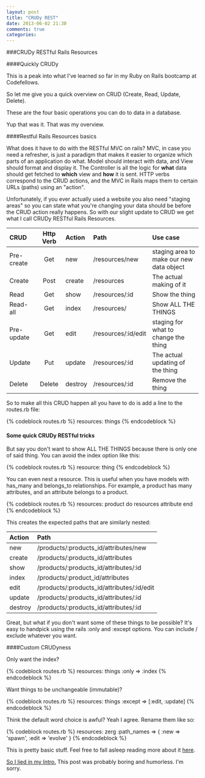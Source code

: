 ```yaml
---
layout: post
title: "CRUDy REST"
date: 2013-06-02 21:30
comments: true
categories:
---
```

###CRUDy RESTful Rails Resources

####Quickly CRUDy

This is a peak into what I've learned so far in my Ruby on Rails bootcamp at Codefellows.

So let me give you a quick overview on CRUD (Create, Read, Update, Delete).

These are the four basic operations you can do to data in a database.

Yup that was it. That was my overview.

####Restful Rails Resources basics

What does it have to do with the RESTful MVC on rails? MVC, in case you need a refresher, is just a paradigm that makes it easier to organize which parts of an application do what. Model should interact with data, and View should format and display it. The Controller is all the logic for **what** data should get fetched to **which** view and **how** it is sent.
HTTP verbs correspond to the CRUD actions, and the MVC in Rails maps them to certain URLs (paths) using an "action".

Unfortunately, if you ever actually used a website you also need "staging areas" so you can state what you're changing your data should be before the CRUD action really happens. So with our slight update to CRUD we get what I call CRUDy RESTful Rails Resources.

CRUD|Http Verb|Action|Path|Use case
:--|:--:|:--|:--|:--
Pre-create | Get | new | /resources/new | staging area to make our new data object
Create | Post | create | /resources | The actual making of it
Read | Get | show | /resources/:id | Show the thing
Read-all | Get | index | /resources/ | Show ALL THE THINGS
Pre-update | Get | edit | /resources/:id/edit | staging for what to change the thing
Update | Put | update | /resources/:id | The actual updating of the thing
Delete | Delete | destroy | /resources/:id | Remove the thing

So to make all this CRUD happen all you have to do is add a line to the routes.rb file:

{% codeblock routes.rb %}
  resources: things
{% endcodeblock %}

#### Some quick CRUDy RESTful tricks

But say you don't want to show ALL THE THINGS because there is only one of said thing. You can avoid the index option like this:

{% codeblock routes.rb %}
  resource: thing
{% endcodeblock %}

You can even nest a resource. This is useful when you have models with has_many and belongs_to relationships. For example, a product has many attributes, and an attribute belongs to a product.

{% codeblock routes.rb %}
  resources: product do
    resources attribute
  end
{% endcodeblock %}

This creates the expected paths that are similarly nested:

Action|Path
:--|:--
new |/products/:products_id/attributes/new
create | /products/:products_id/attributes
show | /products/:products_id/attributes/:id
index |/products/:product_id/attributes
edit | /products/:products_id/attributes/:id/edit
update | /products/:products_id/attributes/:id
destroy | /products/:products_id/attributes/:id

Great, but what if you don't want some of these things to be possible? It's easy to handpick using the rails :only and :except options. You can include / exclude whatever you want.

####Custom CRUDyness

Only want the index?

{% codeblock routes.rb %}
  resources: things :only => :index
{% endcodeblock %}

Want things to be unchangeable (immutable)?

{% codeblock routes.rb %}
  resources: things :except => [:edit, :update]
{% endcodeblock %}

Think the default word choice is awful? Yeah I agree. Rename them like so:

{% codeblock routes.rb %}
  resources: zerg :path_names => { :new => 'spawn', :edit => 'evolve' }
{% endcodeblock %}

This is pretty basic stuff. Feel free to fall asleep reading more about it [here](http://guides.rubyonrails.org/routing.html#overriding-the-named-helpers).

[So I lied in my Intro.](http://kevinthiswei.com/blog/2013/05/30/introduction/) This post was probably boring and humorless. I'm sorry.
